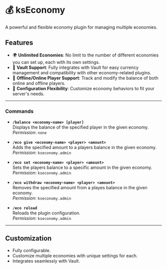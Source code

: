 # 💰 ksEconomy

A powerful and flexible economy plugin for managing multiple economies.

## Features
- 🌍 **Unlimited Economies**: No limit to the number of different economies you can set up, each with its own settings.
- 💸 **Vault Support**: Fully integrates with Vault for easy currency management and compatibility with other economy-related plugins.
- 👥 **Offline/Online Player Support**: Track and modify the balance of both online and offline players.
- 🔄 **Configuration Flexibility**: Customize economy behaviors to fit your server's needs.

---

### Commands
- **`/balance <economy-name> [player]`**  
  Displays the balance of the specified player in the given economy.  
  *Permission*: `none`

- **`/eco give <economy-name> <player> <amount>`**  
  Adds the specified amount to a players balance in the given economy.  
  *Permission*: `kseconomy.admin`

- **`/eco set <economy-name> <player> <amount>`**  
  Sets the players balance to a specific amount in the given economy.  
  *Permission*: `kseconomy.admin`

- **`/eco withdraw <economy-name> <player> <amount>`**  
  Removes the specified amount from a playes balance in the given economy.  
  *Permission*: `kseconomy.admin`

- **`/eco reload`**  
  Reloads the plugin configuration.  
  *Permission*: `kseconomy.admin`

---

## Customization
- Fully configurable.  
- Customize multiple economies with unique settings for each.  
- Integrates seamlessly with Vault.
